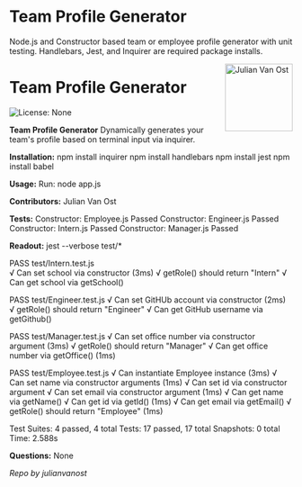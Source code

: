 # Team Profile Generator
Node.js and Constructor based team or employee profile generator with unit testing.
Handlebars, Jest, and Inquirer are required package installs.

<a href="https://github.com/julianvanost" style="float:right"><img src="https://avatars3.githubusercontent.com/u/13158626?s=460&v=4" alt="Julian Van Ost" title="Julian Van Ost" width="120" height="120"></a>

# Team Profile Generator

![License: None](https://img.shields.io/badge/License-None-brightgreen)

__Team Profile Generator__
Dynamically generates your team's profile based on terminal input via inquirer.

__Installation:__
npm install inquirer
npm install handlebars
npm install jest
npm install babel

__Usage:__
Run: node app.js

__Contributors:__
Julian Van Ost

__Tests:__
Constructor: Employee.js Passed
Constructor: Engineer.js Passed
Constructor: Intern.js Passed
Constructor: Manager.js Passed

__Readout:__
jest --verbose test/*

 PASS  test/Intern.test.js  
  √ Can set school via constructor (3ms)
  √ getRole() should return "Intern"
  √ Can get school via getSchool()

 PASS  test/Engineer.test.js
  √ Can set GitHUb account via constructor (2ms)
  √ getRole() should return "Engineer"
  √ Can get GitHub username via getGithub()

 PASS  test/Manager.test.js
  √ Can set office number via constructor argument (3ms)
  √ getRole() should return "Manager"
  √ Can get office number via getOffice() (1ms)

 PASS  test/Employee.test.js
  √ Can instantiate Employee instance (3ms)
  √ Can set name via constructor arguments (1ms)
  √ Can set id via constructor argument
  √ Can set email via constructor argument (1ms)
  √ Can get name via getName()
  √ Can get id via getId() (1ms)
  √ Can get email via getEmail()
  √ getRole() should return "Employee" (1ms)

Test Suites: 4 passed, 4 total
Tests:       17 passed, 17 total
Snapshots:   0 total
Time:        2.588s

__Questions:__
None


_Repo by julianvanost_